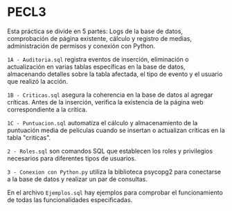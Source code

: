 # PECL3

Esta práctica se divide en 5 partes: Logs de la base de datos, comprobación de página existente, cálculo y registro de medias, administración de permisos y conexión con Python.

`1A - Auditoria.sql` registra eventos de inserción, eliminación o actualización en varias tablas específicas en la base de datos, almacenando detalles sobre la tabla afectada, el tipo de evento y el usuario que realizó la acción.

`1B - Criticas.sql` asegura la coherencia en la base de datos al agregar críticas. Antes de la inserción, verifica la existencia de la página web correspondiente a la crítica.

`1C - Puntuacion.sql` automatiza el cálculo y almacenamiento de la puntuación media de películas cuando se insertan o actualizan críticas en la tabla "criticas".

`2 - Roles.sql` son comandos SQL que establecen los roles y privilegios necesarios para diferentes tipos de usuarios.

`3 - Conexion con Python.py` utiliza la biblioteca psycopg2 para conectarse a la base de datos y realizar un par de consultas.

En el archivo `Ejemplos.sql` hay ejemplos para comprobar el funcionamiento de todas las funcionalidades especificadas.